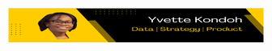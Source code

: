 ![I am GitHub Readme Generator's creator](https://github.com/yvetteekon/yvetteekon/blob/main/CORPORATE2_RESIZED_V3.PNG)
